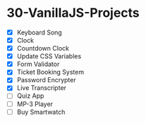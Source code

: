 # 30-VanillaJS-Projects

- [x] Keyboard Song
- [x] Clock
- [x] Countdown Clock
- [x] Update CSS Variables
- [x] Form Validator
- [x] Ticket Booking System
- [x] Password Encrypter
- [x] Live Transcripter
- [ ] Quiz App 
- [ ] MP-3 Player 
- [ ] Buy Smartwatch
